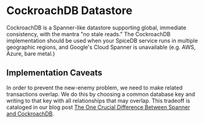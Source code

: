 # CockroachDB Datastore

CockroachDB is a Spanner-like datastore supporting global, immediate consistency, with the mantra "no stale reads."
The CockroachDB implementation should be used when your SpiceDB service runs in multiple geographic regions, and Google's Cloud Spanner is unavailable (e.g. AWS, Azure, bare metal.)

## Implementation Caveats

In order to prevent the new-enemy problem, we need to make related transactions overlap.
We do this by choosing a common database key and writing to that key with all relationships that may overlap.
This tradeoff is cataloged in our blog post [The One Crucial Difference Between Spanner and CockroachDB](https://authzed.com/blog/prevent-newenemy-cockroachdb/).
